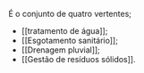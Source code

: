 É o conjunto de quatro vertentes;
- [[tratamento de água]];
- [[Esgotamento sanitário]];
- [[Drenagem pluvial]];
- [[Gestão de resíduos sólidos]].